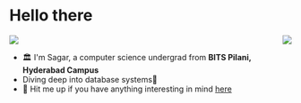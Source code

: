 # Hello there
<img src="https://user-images.githubusercontent.com/74038190/212284100-561aa473-3905-4a80-b561-0d28506553ee.gif" width=auto>

<img align="right" src="https://skillicons.dev/icons?i=nodejs,laravel,java,cpp,c,python,php,rust,mysql,postgres,mongodb,redis,docker,git,supabase,linux&perline=4" />


- 🏛️ I'm Sagar, a computer science undergrad from **BITS Pilani, Hyderabad Campus**
- Diving deep into database systems🚀
- 💬 Hit me up if you have anything interesting in mind [here](https://github.com/supergi0?tab=repositories)

